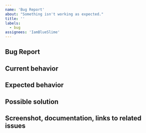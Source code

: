 ```yaml
---
name: 'Bug Report'
about: "Something isn't working as expected."
title: ''
labels:
  - bug
assignees: 'IamBlueSlime'
---
```


## Bug Report

## Current behavior

<!-- Describe how the issue manifests. -->

## Expected behavior

<!-- A clear and concise description of what you expected to happen (or code). -->

## Possible solution

<!-- Only if you have suggestions on a fix for the bug. -->

## Screenshot, documentation, links to related issues

<!-- List here some links to public (or internal) documentation or transitive links to other issues or Jira tickets. -->
